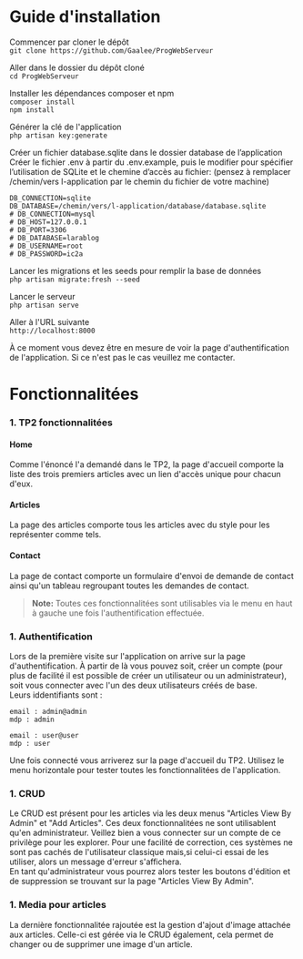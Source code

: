 # Guide d'installation

Commencer par cloner le dépôt  
`git clone https://github.com/Gaalee/ProgWebServeur`

Aller dans le dossier du dépôt cloné  
`cd ProgWebServeur`

Installer les dépendances composer et npm  
`composer install`  
`npm install`

Générer la clé de l'application  
`php artisan key:generate`

Créer un fichier database.sqlite dans le dossier database de l’application  
Créer le fichier .env à partir du .env.example, puis le modifier pour spécifier l’utilisation de SQLite et le chemine d’accès au fichier: (pensez à remplacer /chemin/vers l-application par le chemin du fichier de votre machine)  
```
DB_CONNECTION=sqlite
DB_DATABASE=/chemin/vers/l-application/database/database.sqlite
# DB_CONNECTION=mysql
# DB_HOST=127.0.0.1
# DB_PORT=3306
# DB_DATABASE=larablog
# DB_USERNAME=root
# DB_PASSWORD=ic2a
```
Lancer les migrations et les seeds pour remplir la base de données  
`php artisan migrate:fresh --seed`

Lancer le serveur  
`php artisan serve`

Aller à l'URL suivante  
`http://localhost:8000`

À ce moment vous devez être en mesure de voir la page d'authentification de l'application. Si ce n'est pas le cas veuillez me contacter.


# Fonctionnalitées
### 1. TP2 fonctionnalitées
#### Home  
Comme l'énoncé l'a demandé dans le TP2, la page d'accueil comporte la liste des trois premiers articles avec un lien d'accès unique pour chacun d'eux.
#### Articles
La page des articles comporte tous les articles avec du style pour les représenter comme tels.
#### Contact  
La page de contact comporte un formulaire d'envoi de demande de contact ainsi qu'un tableau regroupant toutes les demandes de contact.
> **Note:** Toutes ces fonctionnalitées sont utilisables via le menu en haut à gauche une fois l'authentification effectuée.  
### 1. Authentification
Lors de la première visite sur l'application on arrive sur la page d'authentification. À partir de là vous pouvez soit, créer un compte (pour plus de facilité il est possible de créer un utilisateur ou un administrateur), soit vous connecter avec l'un des deux utilisateurs créés de base.  
Leurs iddentifiants sont : 
```
email : admin@admin
mdp : admin

email : user@user
mdp : user
```
Une fois connecté vous arriverez sur la page d'accueil du TP2. Utilisez le menu horizontale pour tester toutes les fonctionnalitées de l'application.
### 1. CRUD
Le CRUD est présent pour les articles via les deux menus "Articles View By Admin" et "Add Articles". Ces deux fonctionnalitées ne sont utilisablent qu'en administrateur. Veillez bien a vous connecter sur un compte de ce privilège pour les explorer. Pour une facilité de correction, ces systèmes ne sont pas cachés de l'utilisateur classique mais,si celui-ci essai de les utiliser, alors un message d'erreur s'affichera.  
En tant qu'administrateur vous pourrez alors tester les boutons d'édition et de suppression se trouvant sur la page "Articles View By Admin".
### 1. Media pour articles
La dernière fonctionnalitée rajoutée est la gestion d'ajout d'image attachée aux articles. Celle-ci est gérée via le CRUD également, cela permet de changer ou de supprimer une image d'un article.